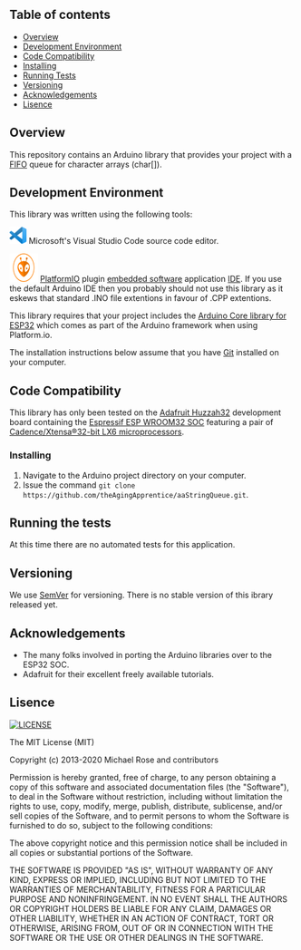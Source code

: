 
## Table of contents
* [Overview](#Overview)
* [Development Environment](#Development-Environment)
* [Code Compatibility](#Code-Compatibility)
* [Installing](#Installing)
* [Running Tests](#Running-Tests)
* [Versioning](#Versioning)
* [Acknowledgements](Acknowledgements)
* [Lisence](Lisence)

## Overview

This repository contains an Arduino library that provides your project with a [FIFO](https://en.wikipedia.org/wiki/FIFO_(computing_and_electronics)) queue for character arrays (char[]).

## Development Environment
This library was written using the following tools:

[<img src="/img/vscLogo.png" width="30" height="30">](https://code.visualstudio.com/docs) Microsoft's Visual Studio Code source code editor. 

<img src="/img/pioLogo.png" width="50" height="50"> [PlatformIO](https://platformio.org/) plugin [embedded software](https://en.wikipedia.org/wiki/Embedded_software) application [IDE](https://en.wikipedia.org/wiki/Integrated_development_environment). If you use the default Arduino IDE then you probably should not use this library as it eskews that standard .INO file extentions in favour of .CPP extentions. 

This library requires that your project includes the [Arduino Core library for ESP32](https://github.com/espressif/arduino-esp32) which comes as part of the Arduino framework when using Platform.io.

The installation instructions below assume that you have [Git](https://git-scm.com/) installed on your computer.

## Code Compatibility

This library has only been tested on the [Adafruit Huzzah32](https://learn.adafruit.com/adafruit-huzzah32-esp32-feather) development board containing the [Espressif ESP WROOM32 SOC](https://www.espressif.com/sites/default/files/documentation/esp32_datasheet_en.pdf) featuring a pair of [Cadence/Xtensa®32-bit LX6 microprocessors](https://mirrobo.ru/wp-content/uploads/2016/11/Cadence_Tensillica_Xtensa_LX6_ds.pdf). 

### Installing

1. Navigate to the Arduino project directory on your computer.
2. Issue the command `git clone https://github.com/theAgingApprentice/aaStringQueue.git`.

## Running the tests

At this time there are no automated tests for this application.

## Versioning

We use [SemVer](http://semver.org/) for versioning. There is no stable version of this ibrary released yet. 

## Acknowledgements

* The many folks involved in porting the Arduino libraries over to the ESP32 SOC.
* Adafruit for their excellent freely available tutorials.

## Lisence
[![LICENSE](https://img.shields.io/badge/license-MIT-lightgrey.svg)](https://raw.githubusercontent.com/mmistakes/minimal-mistakes/master/LICENSE)

The MIT License (MIT)

Copyright (c) 2013-2020 Michael Rose and contributors

Permission is hereby granted, free of charge, to any person obtaining a copy of this software and associated documentation files (the "Software"), to deal in the Software without restriction, including without limitation the rights to use, copy, modify, merge, publish, distribute, sublicense, and/or sell copies of the Software, and to permit persons to whom the Software is furnished to do so, subject to the following conditions:

The above copyright notice and this permission notice shall be included in all copies or substantial portions of the Software.

THE SOFTWARE IS PROVIDED "AS IS", WITHOUT WARRANTY OF ANY KIND, EXPRESS OR IMPLIED, INCLUDING BUT NOT LIMITED TO THE WARRANTIES OF MERCHANTABILITY, FITNESS FOR A PARTICULAR PURPOSE AND NONINFRINGEMENT. IN NO EVENT SHALL THE AUTHORS OR COPYRIGHT HOLDERS BE LIABLE FOR ANY CLAIM, DAMAGES OR OTHER LIABILITY, WHETHER IN AN ACTION OF CONTRACT, TORT OR OTHERWISE, ARISING FROM, OUT OF OR IN CONNECTION WITH THE SOFTWARE OR THE USE OR OTHER DEALINGS IN THE SOFTWARE.
